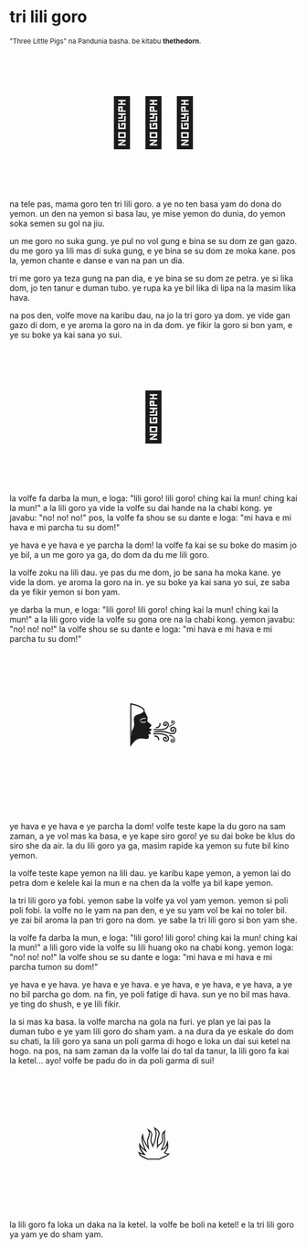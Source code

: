 # tri lili goro

<small>"Three Little Pigs" na Pandunia basha. be kitabu **thethedorn**.</small>

<p style="font-size:6em;text-align:center;">🐷🐷🐷</p>

na tele pas, mama goro ten tri lili goro.
a ye no ten basa yam do dona do yemon.
un den na yemon si basa lau, ye mise yemon do dunia,
do yemon soka semen su gol na jiu.

un me goro no suka gung.
ye pul no vol gung e bina se su dom ze gan gazo.
du me goro ya lili mas di suka gung,
e ye bina se su dom ze moka kane.
pos la, yemon chante e danse e van na pan un dia.

tri me goro ya teza gung na pan dia,
e ye bina se su dom ze petra.
ye si lika dom,
jo ten tanur e duman tubo.
ye rupa ka ye bil lika di lipa na la masim lika hava.

na pos den, volfe move na karibu dau, na jo la tri goro ya dom.
ye vide gan gazo di dom,
e ye aroma la goro na in da dom.
ye fikir la goro si bon yam,
e ye su boke ya kai sana yo sui.

<p style="font-size:6em;text-align:center;">🐺</p>

la volfe fa darba la mun, e loga:
"lili goro! lili goro! ching kai la mun! ching kai la mun!"
a la lili goro ya vide la volfe su dai hande na la chabi kong.
ye javabu: "no! no! no!"
pos, la volfe fa shou se su dante e loga:
"mi hava e mi hava e mi parcha tu su dom!"

ye hava e ye hava e ye parcha la dom!
la volfe fa kai se su boke do masim jo ye bil,
a un me goro ya ga,
do dom da du me lili goro.

la volfe zoku na lili dau.
ye pas du me dom, jo be sana ha moka kane.
ye vide la dom.
ye aroma la goro na in.
ye su boke ya kai sana yo sui,
ze saba da ye fikir yemon si bon yam.

ye darba la mun, e loga:
"lili goro! lili goro! ching kai la mun! ching kai la mun!"
a la lili goro vide la volfe su gona ore na la chabi kong.
yemon javabu: "no! no! no!"
la volfe shou se su dante e loga:
"mi hava e mi hava e mi parcha tu su dom!"

<p style="font-size:6em;text-align:center;">🌬️</p>

ye hava e ye hava e ye parcha la dom!
volfe teste kape la du goro na sam zaman,
a ye vol mas ka basa, e ye kape siro goro!
ye su dai boke be klus do siro she da air.
la du lili goro ya ga, masim rapide ka yemon su fute bil kino yemon.

la volfe teste kape yemon na lili dau.
ye karibu kape yemon,
a yemon lai do petra dom e kelele kai la mun
e na chen da la volfe ya bil kape yemon.

la tri lili goro ya fobi.
yemon sabe la volfe ya vol yam yemon.
yemon si poli poli fobi.
la volfe no le yam na pan den,
e ye su yam vol be kai no toler bil.
ye zai bil aroma la pan tri goro na dom.
ye sabe la tri lili goro si bon yam she.

la volfe fa darba la mun, e loga:
"lili goro! lili goro! ching kai la mun! ching kai la mun!"
a lili goro vide la volfe su lili huang oko na chabi kong.
yemon loga: "no! no! no!"
la volfe shou se su dante e loga:
"mi hava e mi hava e mi parcha tumon su dom!"

ye hava e ye hava.
ye hava e ye hava.
e ye hava, e ye hava, e ye hava,
a ye no bil parcha go dom.
na fin, ye poli fatige di hava.
sun ye no bil mas hava.
ye ting do shush,
e ye lili fikir.

la si mas ka basa.
la volfe marcha na gola na furi.
ye plan ye lai pas la duman tubo e ye yam lili goro do sham yam.
a na dura da ye eskale do dom su chati,
la lili goro ya sana un poli garma di hogo e loka un dai sui ketel na hogo.
na pos, na sam zaman da la volfe lai do tal da tanur,
la lili goro fa kai la ketel...
ayo! volfe be padu do in da poli garma di sui!

<p style="font-size:6em;text-align:center;">🔥</p>

la lili goro fa loka un daka na la ketel.
la volfe be boli na ketel!
e la tri lili goro ya yam ye do sham yam.

